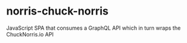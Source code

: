 # norris-chuck-norris
JavaScript SPA that consumes a GraphQL API which in turn wraps the ChuckNorris.io API
